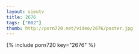 ```yaml
--- 
layout: sieutv
title: 2676
tags: ["002"]
thumb: http://porn720.net/video/2676/poster.jpg
---
```

{% include porn720 key="2676" %} 
